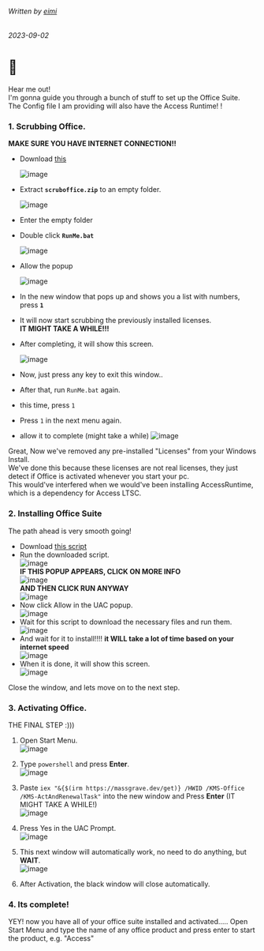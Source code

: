 ###### Written by [eimi](https://instagram.com/miqumi_san)
###### 2023-09-02

# 👋
Hear me out!  
I'm gonna guide you through a bunch of stuff to set up the Office Suite.  
The Config file I am providing will also have the Access Runtime! !  

### 1. Scrubbing Office.
   **MAKE SURE YOU HAVE INTERNET CONNECTION!!**  
- Download [this](https://cdn.discordapp.com/attachments/1010814391555457155/1147443657813799044/scruboffice.zip)

  ![image](https://github.com/daveimi/daveimi.github.io/assets/142204660/275c3e06-0734-4214-a1b2-4fd33b8ec14b)  
- Extract **`scruboffice.zip`** to an empty folder.  

  ![image](https://github.com/daveimi/daveimi.github.io/assets/142204660/3c03e7e9-4bf8-474f-bb5b-fe5e59947fdd)  

- Enter the empty folder
- Double click **`RunMe.bat`**

  ![image](https://github.com/daveimi/daveimi.github.io/assets/142204660/365a8922-5989-4baf-a51a-53fc26753743)  

- Allow the popup  

  ![image](https://github.com/daveimi/daveimi.github.io/assets/142204660/73a6a34c-0477-4d86-a681-fe822c331cc6)  
  
- In the new window that pops up and shows you a list with numbers, press **`1`**  


- It will now start scrubbing the previously installed licenses.  
  **IT MIGHT TAKE A WHILE!!!**  
  
- After completing, it will show this screen.  

  ![image](https://github.com/daveimi/daveimi.github.io/assets/80510430/0fb5208d-09b9-4d44-8219-f9ab68a71155)  


- Now, just press any key to exit this window..
- After that, run `RunMe.bat` again.
- this time, press `1`
- Press `1` in the next menu again.
- allow it to complete (might take a while)
  ![image](https://github.com/daveimi/daveimi.github.io/assets/80510430/41a4970b-2776-497c-9a68-6438310f59b0)  


Great, Now we've removed any pre-installed "Licenses" from your Windows Install.  
We've done this because these licenses are not real licenses, they just detect if Office is activated whenever you start your pc.  
This would've interfered when we would've been installing AccessRuntime, which is a dependency for Access LTSC.  
  
### 2. Installing Office Suite

The path ahead is very smooth going!  

- Download [this script](https://cdn.discordapp.com/attachments/1010814391555457155/1148533370368827392/runSetup.bat)  
- Run the downloaded script.  
  ![image](https://github.com/daveimi/daveimi.github.io/assets/80510430/89a3ca1f-9cd7-4c48-af11-73b593b94eac)  
**IF THIS POPUP APPEARS, CLICK ON MORE INFO**  
  ![image](https://github.com/daveimi/daveimi.github.io/assets/80510430/f3ab2c86-8d12-4426-b96a-be2d0db0aa7c)  
**AND THEN CLICK RUN ANYWAY**  
  ![image](https://github.com/daveimi/daveimi.github.io/assets/80510430/ea02fbe4-dfb1-43ab-8ca3-2f00c56cbe39)  
- Now click Allow in the UAC popup.  
  ![image](https://github.com/daveimi/daveimi.github.io/assets/80510430/9856450a-0170-4903-9dda-92f8aa945a48)  
- Wait for this script to download the necessary files and run them.  
  ![image](https://github.com/daveimi/daveimi.github.io/assets/80510430/2b25e4a5-1cd8-4666-a878-a8b1bdace0e9)  
- And wait for it to install!!!!
  **it WILL take a lot of time based on your internet speed**  
  ![image](https://github.com/daveimi/daveimi.github.io/assets/80510430/138e823d-c682-4151-a599-2672a08c73cc)  
- When it is done, it will show this screen.  
  ![image](https://github.com/daveimi/daveimi.github.io/assets/80510430/92d6c07b-7b3f-4b3c-810b-7782cda4489c)
  
Close the window, and lets move on to the next step.  

### 3. Activating Office.  
THE FINAL STEP :\)\)\)  

1. Open Start Menu.  
   ![image](https://github.com/daveimi/daveimi.github.io/assets/80510430/e2b65d30-ef9c-4c23-b09d-b88ce8b6c34e)    
2. Type `powershell` and press **Enter**.  
   ![image](https://github.com/daveimi/daveimi.github.io/assets/80510430/0064d542-cb0f-4a9e-9493-54dc99cb8404)  
3. Paste `iex "&{$(irm https://massgrave.dev/get)} /HWID /KMS-Office /KMS-ActAndRenewalTask"` into the new window and Press **Enter** (IT MIGHT TAKE A WHILE!)  
   ![image](https://github.com/daveimi/daveimi.github.io/assets/80510430/db0f56ac-6ff4-4b5d-b808-9117fbc0f65f)  
4. Press Yes in the UAC Prompt.  
   ![image](https://github.com/daveimi/daveimi.github.io/assets/80510430/fec21c03-12b7-46c0-94f7-248e583617bb)  
5. This next window will automatically work, no need to do anything, but **WAIT**.  
   ![image](https://github.com/daveimi/daveimi.github.io/assets/80510430/5be13707-f0a6-47e0-a9b3-1193af0d534f)  

6. After Activation, the black window will close automatically.

### 4. Its complete!
YEY! now you have all of your office suite installed and activated.....
Open Start Menu and type the name of any office product and press enter to start the product, e.g. "Access"
